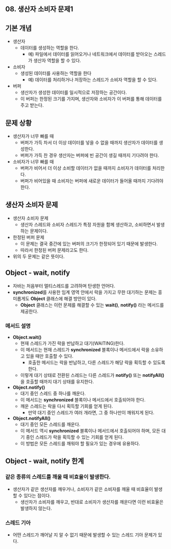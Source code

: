 ## 08. 생산자 소비자 문제1

## 기본 개념
- 생산자
  - 데이터를 생성하는 역할을 한다.
    - 예) 파일에서 데이터를 읽어오거나 네트워크에서 데이터를 받아오는 스레드가 생산자 역할을 할 수 있다.
- 소비자
  - 생성된 데이터를 사용하는 역할을 한다
    - 예) 데이터를 처리하거나 저장하는 스레드가 소비자 역할을 할 수 있다.
- 버퍼
  - 생산자가 생성한 데이터를 일시적으로 저장하는 공간이다.
  - 이 버퍼는 한정된 크기를 가지며, 생산자와 소비자가 이 버퍼를 통해 데이터를 주고 받는다.


## 문제 상황
- 생산자가 너무 빠를 때
  - 버퍼가 가득 차서 더 이상 데이터를 넣을 수 없을 때까지 생산자가 데이터를 생성한다.
  - 버퍼가 가득 찬 경우 생산자는 버퍼에 빈 공간이 생길 때까지 기다려야 한다.
- 소비자가 너무 빠를 때
  - 버퍼가 비어서 더 이상 소비할 데이터가 없을 때까지 소비자가 데이터를 처리한다.
  - 버퍼가 비어있을 때 소비자는 버퍼에 새로운 데이터가 들어올 때까지 기다려야 한다.


## 생산자 소비자 문제
- 생산자 소비자 문제
  - 생산자 스레드와 소비자 스레드가 특정 자원을 함께 생산하고, 소비하면서 발생하는 문제이다.
- 한정된 버퍼 문제
  - 이 문제는 결국 중간에 있는 버퍼의 크기가 한정되어 있기 때문에 발생한다.
  - 따라서 한정된 버퍼 문제라고도 한다.
- 위의 두 문제는 같은 뜻이다.


## Object - wait, notify
- 자바는 처음부터 멀티스레드를 고려하며 탄생한 언어다.
- **synchronized**를 사용한 임계 영역 안에서 락을 가지고 무한 대기하는 문제는 흥미롭게도 **Object** 클래스에 해결 방안이 있다.
  - **Object** 클래스는 이런 문제를 해결할 수 있는 **wait()**, **notify()** 라는 메서드를 제공한다.


### 메서드 설명
- **Object.wait()**
  - 현재 스레드가 가진 락을 반납하고 대기(WAITING)한다.
  - 이 메서드는 현재 스레드가 **synchronized** 블록이나 메서드에서 락을 소유하고 있을 때만 호출할 수 있다.
    - 호출한 메서드는 락을 반납하고, 다른 스레드가 해당 락을 획득할 수 있도록 한다.
  - 이렇게 대기 상태로 전환된 스레드는 다른 스레드가 **notify()** 또는 **notifyAll()** 을 호출할 때까지 대기 상태를 유지한다.
- **Object.notify()**
  - 대기 중인 스레드 중 하나를 깨운다.
  - 이 메서드는 **synchronized** 블록이나 메서드에서 호출되어야 한다.
  - 깨운 스레드는 락을 다시 획득할 기회를 얻게 된다.
    - 만약 대기 중인 스레드가 여러 개라면, 그 중 하나만이 깨워지게 된다.
- **Object.notifyAll()**
  - 대기 중인 모든 스레드를 깨운다.
  - 이 메서드 역시 **synchronized** 블록이나 메서드에서 호출되어야 하며, 모든 대기 중인 스레드가 락을 획득할 수 있는 기회를 얻게 된다.
  - 이 방법은 모든 스레드를 깨워야 할 필요가 있는 경우에 유용하다.


## Object - wait, notify 한계
### 같은 종류의 스레드를 깨울 때 비효율이 발생한다.
- 생산자가 같은 생산자를 깨우거나, 소비자가 같은 소비자를 깨울 때 비효율이 발생할 수 있다는 점이다.
  - 생산자가 소비자를 깨우고, 반대로 소비자가 생산자를 깨운다면 이런 비효율은 발생하지 않는다.


### 스레드 기아
- 어떤 스레드가 깨어날 지 알 수 없기 때문에 발생할 수 있는 스레드 기아 문제가 있다.